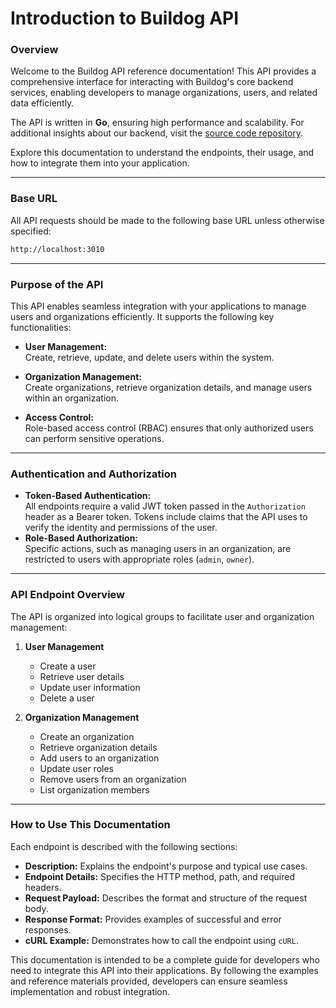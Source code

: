 # **Introduction to Buildog API**

### Overview

Welcome to the Buildog API reference documentation! This API provides a comprehensive interface for interacting with Buildog's core backend services, enabling developers to manage organizations, users, and related data efficiently.

The API is written in **Go**, ensuring high performance and scalability. For additional insights about our backend, visit the [source code repository](https://github.com/buildog-dev/buildog/tree/main/apps/api).

Explore this documentation to understand the endpoints, their usage, and how to integrate them into your application.

---

### Base URL

All API requests should be made to the following base URL unless otherwise specified:

```bash
http://localhost:3010
```

---

### **Purpose of the API**

This API enables seamless integration with your applications to manage users and organizations efficiently. It supports the following key functionalities:

- **User Management:**  
  Create, retrieve, update, and delete users within the system.
- **Organization Management:**  
  Create organizations, retrieve organization details, and manage users within an organization.

- **Access Control:**  
  Role-based access control (RBAC) ensures that only authorized users can perform sensitive operations.

---

### **Authentication and Authorization**

- **Token-Based Authentication:**  
  All endpoints require a valid JWT token passed in the `Authorization` header as a Bearer token. Tokens include claims that the API uses to verify the identity and permissions of the user.
- **Role-Based Authorization:**  
  Specific actions, such as managing users in an organization, are restricted to users with appropriate roles (`admin`, `owner`).

---

### **API Endpoint Overview**

The API is organized into logical groups to facilitate user and organization management:

1. **User Management**

   - Create a user
   - Retrieve user details
   - Update user information
   - Delete a user

2. **Organization Management**
   - Create an organization
   - Retrieve organization details
   - Add users to an organization
   - Update user roles
   - Remove users from an organization
   - List organization members

---

### **How to Use This Documentation**

Each endpoint is described with the following sections:

- **Description:** Explains the endpoint's purpose and typical use cases.
- **Endpoint Details:** Specifies the HTTP method, path, and required headers.
- **Request Payload:** Describes the format and structure of the request body.
- **Response Format:** Provides examples of successful and error responses.
- **cURL Example:** Demonstrates how to call the endpoint using `cURL`.

This documentation is intended to be a complete guide for developers who need to integrate this API into their applications. By following the examples and reference materials provided, developers can ensure seamless implementation and robust integration.
